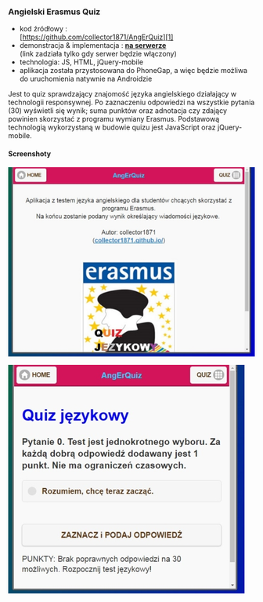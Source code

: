 ### Angielski Erasmus Quiz

* kod źródłowy :   
[https://github.com/collector1871/AngErQuiz][1]    
* demonstracja & implementacja : <a href="http://collector1871.uk.to/projekty/AngErQuiz/"><b>na serwerze</b></a>   
(link zadziała tylko gdy serwer będzie włączony)  
* technologia: JS, HTML, jQuery-mobile
* aplikacja została przystosowana do PhoneGap, a więc będzie możliwa do uruchomienia natywnie na Androidzie
  
  
Jest to quiz sprawdzający znajomość języka angielskiego działający w technologii responsywnej. Po zaznaczeniu odpowiedzi na wszystkie pytania (30) wyświetli się wynik; suma punktów oraz adnotacja czy zdający powinien skorzystać z programu wymiany Erasmus. Podstawową technologią wykorzystaną w budowie quizu jest JavaScript oraz jQuery-mobile.

[1]: https://github.com/collector1871/AngErQuiz

#### Screenshoty

![Start](https://raw.githubusercontent.com/collector1871/AngErQuiz/master/start.jpg)

![Poczatek quizu](https://raw.githubusercontent.com/collector1871/AngErQuiz/master/quiz-poczatek.jpg)
